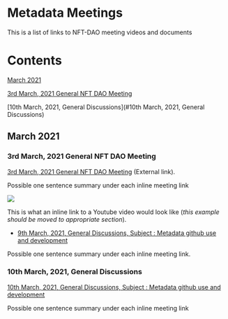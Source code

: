 # Metadata Meetings

This is a list of links to NFT-DAO meeting videos and documents

# Contents

[March 2021](#March-2021)

[3rd March, 2021 General NFT DAO Meeting](#3rd-March-,-2021-General-NFT-DAO-Meeting)

[10th March, 2021, General Discussions](#10th March, 2021, General Discussions)

## March 2021

### 3rd March, 2021 General NFT DAO Meeting

[3rd March, 2021 General NFT DAO Meeting](https://www.youtube.com/watch?v=_u7mcBvEwbQ) (External link).

Possible one sentence summary under each inline meeting link

[![](http://img.youtube.com/vi/_u7mcBvEwbQ/0.jpg)](http://www.youtube.com/watch?v=_u7mcBvEwbQ "NFT DAO Meeting 3/3/21")

This is what an inline link to a Youtube video would look like (*this example should be moved to appropriate section*).


* [9th March, 2021, General Discussions, Subject : Metadata github use and development](2021-03-09-Metadata-github.md)

Possible one sentence summary under each inline meeting link.

### 10th March, 2021, General Discussions

[10th March, 2021, General Discussions, Subject : Metadata github use and development](2021-03-10-Metadata-github.md)

Possible one sentence summary under each inline meeting link
